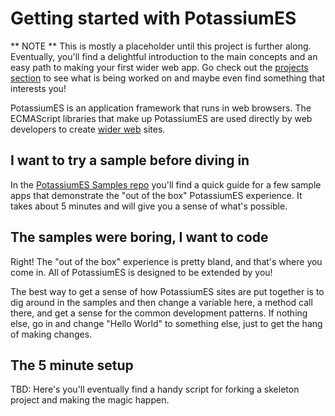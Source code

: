 # Getting started with PotassiumES

** NOTE ** This is mostly a placeholder until this project is further along. Eventually, you'll find a delightful introduction to the main concepts and an easy path to making your first wider web app. Go check out the [projects section](https://github.com/orgs/PotassiumES/projects) to see what is being worked on and maybe even find something that interests you!

PotassiumES is an application framework that runs in web browsers. The ECMAScript libraries that make up PotassiumES are used directly by web developers to create [wider web](https://github.com/PotassiumES/potassium-es/blob/master/WHAT%20IS%20THE%20WIDER%20WEB.md) sites.

## I want to try a sample before diving in

In the [PotassiumES Samples repo](https://github.com/PotassiumES/potassium-samples) you'll find a quick guide for a few sample apps that demonstrate the "out of the box" PotassiumES experience. It takes about 5 minutes and will give you a sense of what's possible.

## The samples were boring, I want to code

Right! The "out of the box" experience is pretty bland, and that's where you come in. All of PotassiumES is designed to be extended by you!

The best way to get a sense of how PotassiumES sites are put together is to dig around in the samples and then change a variable here, a method call there, and get a sense for the common development patterns. If nothing else, go in and change "Hello World" to something else, just to get the hang of making changes.

## The 5 minute setup

TBD: Here's you'll eventually find a handy script for forking a skeleton project and making the magic happen.